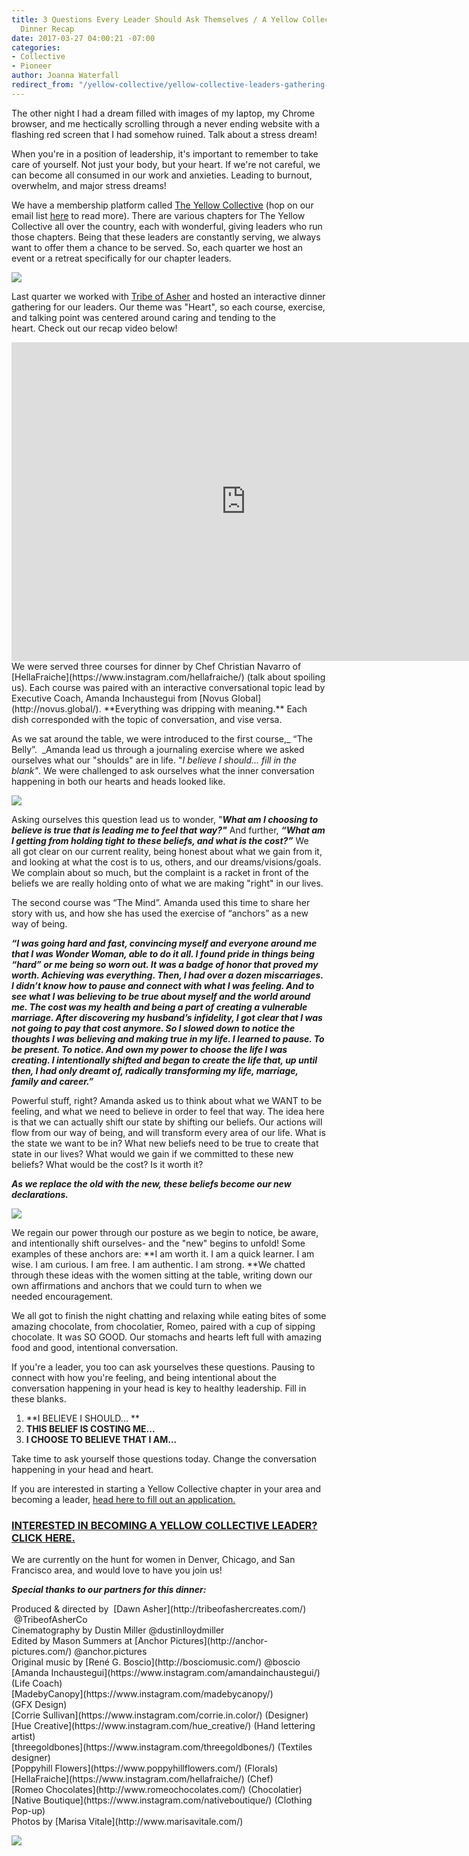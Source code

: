 ```yaml
---
title: 3 Questions Every Leader Should Ask Themselves / A Yellow Collective Leader
  Dinner Recap
date: 2017-03-27 04:00:21 -07:00
categories:
- Collective
- Pioneer
author: Joanna Waterfall
redirect_from: "/yellow-collective/yellow-collective-leaders-gathering-recap-3-questions-every-leader-should-ask-themselves/"
---
```


The other night I had a dream filled with images of my laptop, my Chrome browser, and me hectically scrolling through a never ending website with a flashing red screen that I had somehow ruined. Talk about a stress dream!

When you're in a position of leadership, it's important to remember to take care of yourself. Not just your body, but your heart. If we're not careful, we can become all consumed in our work and anxieties. Leading to burnout, overwhelm, and major stress dreams!

We have a membership platform called [The Yellow Collective](/membership) (hop on our email list [here](http://yellowconference.us3.list-manage.com/subscribe?u=3f8e45f74e0653e404965e2ef&id=e811fb1a74) to read more). There are various chapters for The Yellow Collective all over the country, each with wonderful, giving leaders who run those chapters. Being that these leaders are constantly serving, we always want to offer them a chance to be served. So, each quarter we host an event or a retreat specifically for our chapter leaders.

[![](https://yellow-blog-images.imgix.net/2017/03/YCD0136-copy.jpg)](https://yellow-blog-images.imgix.net/2017/03/YCD0136-copy.jpg)

Last quarter we worked with [Tribe of Asher](http://tribeofashercreates.com/) and hosted an interactive dinner gathering for our leaders. Our theme was "Heart", so each course, exercise, and talking point was centered around caring and tending to the heart. Check out our recap video below!

<iframe src="https://player.vimeo.com/video/205417192" width="750" height="510" frameborder="0" allowfullscreen="allowfullscreen"></iframe>  
We were served three courses for dinner by Chef Christian Navarro of [HellaFraiche](https://www.instagram.com/hellafraiche/) (talk about spoiling us). Each course was paired with an interactive conversational topic lead by Executive Coach, Amanda Inchaustegui from [Novus Global](http://novus.global/). **Everything was dripping with meaning.** Each dish corresponded with the topic of conversation, and vise versa.

As we sat around the table, we were introduced to the first course,_ “The Belly”.  _Amanda lead us through a journaling exercise where we asked ourselves what our "shoulds" are in life. "_I believe I should..._ _fill in the blank"_. We were challenged to ask ourselves what the inner conversation happening in both our hearts and heads looked like.

[![](https://yellow-blog-images.imgix.net/2017/03/Untitled-1.jpg)](https://yellow-blog-images.imgix.net/2017/03/Untitled-1.jpg)

Asking ourselves this question lead us to wonder, "**_What am I choosing to believe is true that is leading me to feel that way?"_** And further, _**“What am I getting from holding tight to these beliefs, and what is the cost?”**_ We all got clear on our current reality, being honest about what we gain from it, and looking at what the cost is to us, others, and our dreams/visions/goals. We complain about so much, but the complaint is a racket in front of the beliefs we are really holding onto of what we are making "right" in our lives.

The second course was “The Mind”. Amanda used this time to share her story with us, and how she has used the exercise of “anchors” as a new way of being.

_**“**_**_I was going hard and fast, convincing myself and everyone around me that I was Wonder Woman, able to do it all. I found pride in things being “hard” or me being so worn out. It was a badge of honor that proved my worth. Achieving was everything. Then, I had over a dozen miscarriages. I didn’t know how to pause and connect with what I was feeling. And to see what I was believing to be true about myself and the world around me. The cost was my health and being a part of creating a vulnerable marriage. After discovering my husband’s infidelity, I got clear that I was not going to pay that cost anymore. So I slowed down to notice the thoughts I was believing and making true in my life. I learned to pause. To be present. To notice. And own my power to choose the life I was creating. I intentionally shifted and began to create the life that, up until then, I had only dreamt of, radically transforming my life, marriage, family and career._**_**”**_

Powerful stuff, right? Amanda asked us to think about what we WANT to be feeling, and what we need to believe in order to feel that way. The idea here is that we can actually shift our state by shifting our beliefs. Our actions will flow from our way of being, and will transform every area of our life. What is the state we want to be in? What new beliefs need to be true to create that state in our lives? What would we gain if we committed to these new beliefs? What would be the cost? Is it worth it?

_**As we replace the old with the new, these beliefs become our new declarations.**_

_**[![](https://yellow-blog-images.imgix.net/2017/03/YCD0319-copy.jpg)](https://yellow-blog-images.imgix.net/2017/03/YCD0319-copy.jpg)**_

We regain our power through our posture as we begin to notice, be aware, and intentionally shift ourselves- and the "new" begins to unfold! Some examples of these anchors are: **I am worth it. I am a quick learner. I am wise. I am curious. I am free. I am authentic. I am strong. **We chatted through these ideas with the women sitting at the table, writing down our own affirmations and anchors that we could turn to when we needed encouragement.

We all got to finish the night chatting and relaxing while eating bites of some amazing chocolate, from chocolatier, Romeo, paired with a cup of sipping chocolate. It was SO GOOD. Our stomachs and hearts left full with amazing food and good, intentional conversation.

If you're a leader, you too can ask yourselves these questions. Pausing to connect with how you're feeling, and being intentional about the conversation happening in your head is key to healthy leadership. Fill in these blanks.

1.  **I BELIEVE I SHOULD... **
2.  **THIS BELIEF IS COSTING ME...**
3.  **I CHOOSE TO BELIEVE THAT I AM...**

Take time to ask yourself those questions today. Change the conversation happening in your head and heart.

If you are interested in starting a Yellow Collective chapter in your area and becoming a leader, [head here to fill out an application.](http://yellowco.co/leader-application/)

### [INTERESTED IN BECOMING A YELLOW COLLECTIVE LEADER? CLICK HERE.](http://yellowco.co/leader-application/)

We are currently on the hunt for women in Denver, Chicago, and San Francisco area, and would love to have you join us!

_**Special thanks to our partners for this dinner:**_

<div class="gmail_msg">Produced & directed by  [Dawn Asher](http://tribeofashercreates.com/)  @TribeofAsherCo</div>

<div class="gmail_msg">Cinematography by Dustin Miller @dustinlloydmiller</div>

<div class="gmail_msg">Edited by Mason Summers at [Anchor Pictures](http://anchor-pictures.com/) @anchor.pictures</div>

<div class="gmail_msg">Original music by [René G. Boscio](http://bosciomusic.com/) @boscio  
[Amanda Inchaustegui](https://www.instagram.com/amandainchaustegui/) (Life Coach)</div>

<div class="gmail_msg">

<div class="gmail_msg">[MadebyCanopy](https://www.instagram.com/madebycanopy/) (GFX Design)</div>

<div class="gmail_msg">[Corrie Sullivan](https://www.instagram.com/corrie.in.color/) (Designer)</div>

<div class="gmail_msg">[Hue Creative](https://www.instagram.com/hue_creative/) (Hand lettering artist)</div>

<div class="gmail_msg">[threegoldbones](https://www.instagram.com/threegoldbones/) (Textiles designer)</div>

<div class="gmail_msg">[Poppyhill Flowers](https://www.poppyhillflowers.com/) (Florals)</div>

<div class="gmail_msg">[HellaFraiche](https://www.instagram.com/hellafraiche/) (Chef)</div>

<div class="gmail_msg">[Romeo Chocolates](http://www.romeochocolates.com/) (Chocolatier)  
[Native Boutique](https://www.instagram.com/nativeboutique/) (Clothing Pop-up)</div>

</div>

<div class="gmail_msg">Photos by [Marisa Vitale](http://www.marisavitale.com/)</div>

[![](https://yellow-blog-images.imgix.net/2017/03/joannawaterfall.jpg)](https://www.instagram.com/joannawaterfall/)
